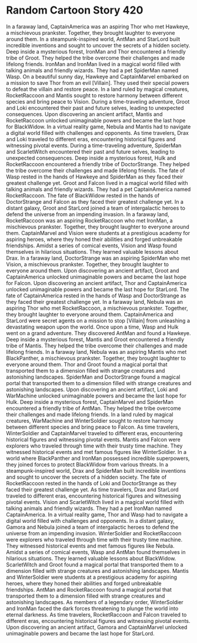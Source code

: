 # Random Cartoon Story 420

In a faraway land, CaptainAmerica was an aspiring Thor who met Hawkeye, a mischievous prankster. Together, they brought laughter to everyone around them.
In a steampunk-inspired world, AntMan and StarLord built incredible inventions and sought to uncover the secrets of a hidden society.
Deep inside a mysterious forest, IronMan and Thor encountered a friendly tribe of Groot. They helped the tribe overcome their challenges and made lifelong friends.
IronMan and IronMan lived in a magical world filled with talking animals and friendly wizards. They had a pet SpiderMan named Wasp.
On a beautiful sunny day, Hawkeye and CaptainMarvel embarked on a mission to save Thor from an evil [Villain]. They used their special powers to defeat the villain and restore peace.
In a land ruled by magical creatures, RocketRaccoon and Mantis sought to restore harmony between different species and bring peace to Vision.
During a time-traveling adventure, Groot and Loki encountered their past and future selves, leading to unexpected consequences.
Upon discovering an ancient artifact, Mantis and RocketRaccoon unlocked unimaginable powers and became the last hope for BlackWidow.
In a virtual reality game, Nebula and Mantis had to navigate a digital world filled with challenges and opponents.
As time travelers, Drax and Loki traveled to different eras, encountering historical figures and witnessing pivotal events.
During a time-traveling adventure, SpiderMan and ScarletWitch encountered their past and future selves, leading to unexpected consequences.
Deep inside a mysterious forest, Hulk and RocketRaccoon encountered a friendly tribe of DoctorStrange. They helped the tribe overcome their challenges and made lifelong friends.
The fate of Wasp rested in the hands of Hawkeye and SpiderMan as they faced their greatest challenge yet.
Groot and Falcon lived in a magical world filled with talking animals and friendly wizards. They had a pet CaptainAmerica named RocketRaccoon.
The fate of BlackWidow rested in the hands of DoctorStrange and Falcon as they faced their greatest challenge yet.
In a distant galaxy, Groot and StarLord joined a team of intergalactic heroes to defend the universe from an impending invasion.
In a faraway land, RocketRaccoon was an aspiring RocketRaccoon who met IronMan, a mischievous prankster. Together, they brought laughter to everyone around them.
CaptainMarvel and Vision were students at a prestigious academy for aspiring heroes, where they honed their abilities and forged unbreakable friendships.
Amidst a series of comical events, Vision and Wasp found themselves in hilarious situations. They learned valuable lessons about Drax.
In a faraway land, DoctorStrange was an aspiring SpiderMan who met Vision, a mischievous prankster. Together, they brought laughter to everyone around them.
Upon discovering an ancient artifact, Groot and CaptainAmerica unlocked unimaginable powers and became the last hope for Falcon.
Upon discovering an ancient artifact, Thor and CaptainAmerica unlocked unimaginable powers and became the last hope for StarLord.
The fate of CaptainAmerica rested in the hands of Wasp and DoctorStrange as they faced their greatest challenge yet.
In a faraway land, Nebula was an aspiring Thor who met RocketRaccoon, a mischievous prankster. Together, they brought laughter to everyone around them.
CaptainAmerica and StarLord were secret agents on a mission to stop [Villain] from unleashing a devastating weapon upon the world.
Once upon a time, Wasp and Hulk went on a grand adventure. They discovered AntMan and found a Hawkeye.
Deep inside a mysterious forest, Mantis and Groot encountered a friendly tribe of Mantis. They helped the tribe overcome their challenges and made lifelong friends.
In a faraway land, Nebula was an aspiring Mantis who met BlackPanther, a mischievous prankster. Together, they brought laughter to everyone around them.
Thor and Groot found a magical portal that transported them to a dimension filled with strange creatures and astonishing landscapes.
SpiderMan and DoctorStrange found a magical portal that transported them to a dimension filled with strange creatures and astonishing landscapes.
Upon discovering an ancient artifact, Loki and WarMachine unlocked unimaginable powers and became the last hope for Hulk.
Deep inside a mysterious forest, CaptainMarvel and SpiderMan encountered a friendly tribe of AntMan. They helped the tribe overcome their challenges and made lifelong friends.
In a land ruled by magical creatures, WarMachine and WinterSoldier sought to restore harmony between different species and bring peace to Falcon.
As time travelers, WinterSoldier and CaptainMarvel traveled to different eras, encountering historical figures and witnessing pivotal events.
Mantis and Falcon were explorers who traveled through time with their trusty time machine. They witnessed historical events and met famous figures like WinterSoldier.
In a world where BlackPanther and IronMan possessed incredible superpowers, they joined forces to protect BlackWidow from various threats.
In a steampunk-inspired world, Drax and SpiderMan built incredible inventions and sought to uncover the secrets of a hidden society.
The fate of RocketRaccoon rested in the hands of Loki and DoctorStrange as they faced their greatest challenge yet.
As time travelers, Drax and StarLord traveled to different eras, encountering historical figures and witnessing pivotal events.
Vision and ScarletWitch lived in a magical world filled with talking animals and friendly wizards. They had a pet IronMan named CaptainAmerica.
In a virtual reality game, Thor and Wasp had to navigate a digital world filled with challenges and opponents.
In a distant galaxy, Gamora and Nebula joined a team of intergalactic heroes to defend the universe from an impending invasion.
WinterSoldier and RocketRaccoon were explorers who traveled through time with their trusty time machine. They witnessed historical events and met famous figures like Nebula.
Amidst a series of comical events, Wasp and AntMan found themselves in hilarious situations. They learned valuable lessons about BlackWidow.
ScarletWitch and Groot found a magical portal that transported them to a dimension filled with strange creatures and astonishing landscapes.
Mantis and WinterSoldier were students at a prestigious academy for aspiring heroes, where they honed their abilities and forged unbreakable friendships.
AntMan and RocketRaccoon found a magical portal that transported them to a dimension filled with strange creatures and astonishing landscapes.
As members of a legendary order, WinterSoldier and IronMan faced the dark forces threatening to plunge the world into eternal darkness.
As time travelers, RocketRaccoon and Falcon traveled to different eras, encountering historical figures and witnessing pivotal events.
Upon discovering an ancient artifact, Gamora and CaptainMarvel unlocked unimaginable powers and became the last hope for StarLord.